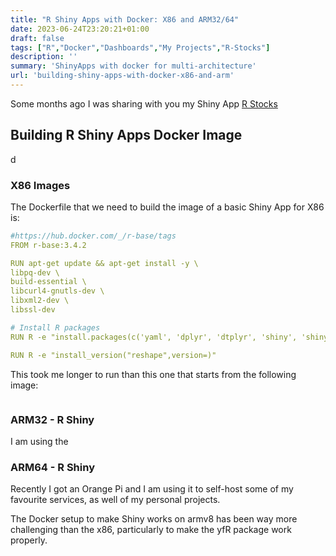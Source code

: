 ```yaml
---
title: "R Shiny Apps with Docker: X86 and ARM32/64"
date: 2023-06-24T23:20:21+01:00
draft: false
tags: ["R","Docker","Dashboards","My Projects","R-Stocks"]
description: ''
summary: 'ShinyApps with docker for multi-architecture'
url: 'building-shiny-apps-with-docker-x86-and-arm'
---
```


<!-- 
dejar multiplatform para medium y aqui poner R shiny docker en los 3: x86 arm32 and 64 

Docker Multi-Platform-->


Some months ago I was sharing with you my Shiny App [R Stocks](https://github.com/JAlcocerT/R_Stocks)

## Building R Shiny Apps Docker Image
d
### X86 Images


The Dockerfile that we need to build the image of a basic Shiny App for X86 is:

```yml
#https://hub.docker.com/_/r-base/tags
FROM r-base:3.4.2

RUN apt-get update && apt-get install -y \
libpq-dev \
build-essential \
libcurl4-gnutls-dev \
libxml2-dev \
libssl-dev

# Install R packages
RUN R -e "install.packages(c('yaml', 'dplyr', 'dtplyr', 'shiny', 'shinythemes', 'shinyWidgets', 'readxl', 'scales', 'tidyverse', 'DT', 'ggthemes', 'ggplot2', 'plotly', 'plyr', 'leaflet', 'devtools', 'yfR', 'priceR', 'quantmod', 'Quandl', 'qmao', 'lubridate', 'reshape2', 'rstudioapi', 'bslib'))"

RUN R -e "install_version("reshape",version=)"
```

This took me longer to run than this one that starts from the following image:


```yml

```


<!-- 
https://towardsdatascience.com/reproducible-work-in-r-e7d160d5d198 -->


### ARM32 - R Shiny

I am using the

### ARM64 - R Shiny

Recently I got an Orange Pi and I am using it to self-host some of my favourite services, as well of my personal projects.

The Docker setup to make Shiny works on armv8 has been way more challenging than the x86, particularly to make the yfR package work properly.
